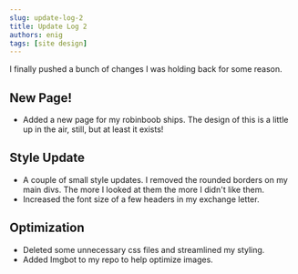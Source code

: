 ```yaml
---
slug: update-log-2
title: Update Log 2
authors: enig
tags: [site design]
---
```


I finally pushed a bunch of changes I was holding back for some reason. 

## New Page!
- Added a new page for my robinboob ships. The design of this is a little up in the air, still, but at least it exists!

## Style Update
- A couple of small style updates. I removed the rounded borders on my main divs. The more I looked at them the more I didn't like them.
- Increased the font size of a few headers in my exchange letter.

## Optimization
- Deleted some unnecessary css files and streamlined my styling.
- Added Imgbot to my repo to help optimize images.
